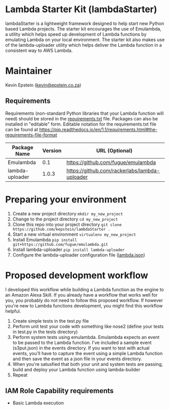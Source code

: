 # Lambda Starter Kit (lambdaStarter)

lambdaStarter is a lightweight framework designed to help start new Python based Lambda projects. The starter kit encourages the use of Emulambda, a utility which helps speed up development of Lambda functions by emulating Lambda on your local environment. The starter kit also makes use of the lambda-uploader utility which helps deliver the Lambda function in a consistent way to AWS Lambda.

# Maintainer
Kevin Epstein (kevin@epstein.co.za)

## Requirements
Requirements (non-standard Python libraries that your Lambda function will need) should be stored in the [requirements.txt](requirements.txt) file. Packages can also be installed in "editable" form. Editable notation for the requirements.txt file can be found at https://pip.readthedocs.io/en/1.1/requirements.html#the-requirements-file-format

| Package Name | Version | URL (Optional) |
|---------------|----------------|---------------|
| Emulambda | 0.1 | https://github.com/fugue/emulambda |
| lambda-uploader | 1.0.3 | https://github.com/rackerlabs/lambda-uploader |

# Preparing your environment
1. Create a new project directory `mkdir my_new_project`
2. Change to the project directory `cd my_new_project`
3. Clone this repo into your project directory `git clone https://github.com/kepstein/lambdaStarter .`
4. Start a new virtual environment `virtualenv my_new_project`
5. Install Emulambda `pip install git+https://github.com/fugue/emulambda.git`
6. Install lambda-uploader `pip install lambda-uploader`
7. Configure the lambda-uploader configuration file ([lambda.json](lambda.json))

# Proposed development workflow
I developed this workflow while building a Lambda function as the engine to an Amazon Alexa Skill. If you already have a workflow that works well for you, you probably do not need to follow this proposed workflow. If however you're new to Lambda functions development, you might find this workflow helpful.

1. Create simple tests in the test.py file
2. Perform unit test your code with something like nose2 (define your tests in test.py in the tests directory)
3. Perform system tests using emulambda. Emulambda expects an event to be passed to the Lambda function. I've included a sample event (s3put.json) in the events directory. If you want to test with actual events, you'll have to capture the event using a simple Lambda function and then save the event as a json file in your events directory.
4. When you're satusfied that both your unit and system tests are passing, build and deploy your Lambda function using lambda-builder
5. Repeat

## IAM Role Capability requirements
* Basic Lambda execution